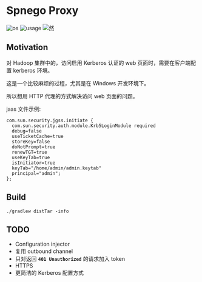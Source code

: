 # Spnego Proxy

![os](https://img.shields.io/badge/Os-Linux-yellow)
![usage](https://img.shields.io/badge/Usage-Proxy%20Tool-red) 
![然](https://img.shields.io/badge/%E4%BA%A4%E4%B8%AA-%E6%9C%8B%E5%8F%8B-blue)

## Motivation

对 Hadoop 集群中的，访问启用 Kerberos 认证的 web 页面时，需要在客户端配置 kerberos 环境。

这是一个比较麻烦的过程，尤其是在 Windows 开发环境下。

所以想用 HTTP 代理的方式解决访问 web 页面的问题。

jaas 文件示例:

```text
com.sun.security.jgss.initiate {
  com.sun.security.auth.module.Krb5LoginModule required
  debug=false
  useTicketCache=true
  storeKey=false
  doNotPrompt=true
  renewTGT=true
  useKeyTab=true
  isInitiator=true
  keyTab="/home/admin/admin.keytab"
  principal="admin";
};
```

## Build

````shell script
./gradlew distTar -info
````

## TODO

- Configuration injector
- 复用 outbound channel
- 只对返回  **`401 Unauthorized`** 的请求加入 token
- HTTPS
- 更简洁的 Kerberos 配置方式
